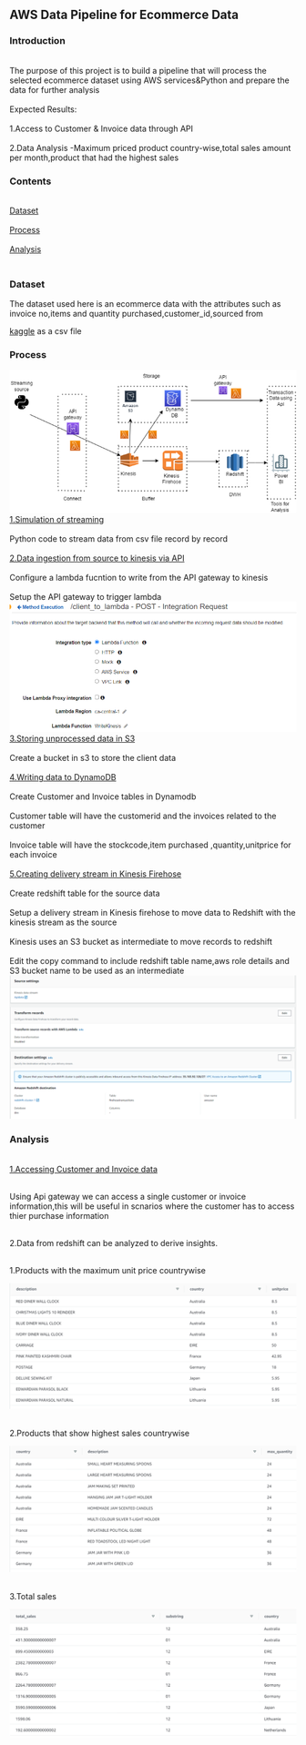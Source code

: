 <h2>AWS Data Pipeline for Ecommerce Data</h2>
<h3>Introduction</h3>
<br>The purpose of this project is to build a pipeline that will process the selected ecommerce dataset using AWS services&Python and prepare the data for further analysis</br>
     <br>Expected Results:</br>
     <br>1.Access to Customer & Invoice data through API</br>
     <br>2.Data Analysis -Maximum priced product country-wise,total sales amount per month,product that had the highest sales<br/>
 <h3>Contents</h3>
 <br><a href="#Dataset">Dataset</a></br>
 <br><a href="#Process">Process</a></br>
 <br><a href="#Analysis">Analysis</a></br>
 <h3><br id="Dataset">Dataset</br></h3>
 The dataset used here is an ecommerce data with the attributes such as invoice no,items and quantity purchased,customer_id,sourced from 
 
[kaggle](https://www.kaggle.com/datasets/carrie1/ecommerce-data) as a csv file
 <h3><p id="Process">Process</p></h3>
 
![alt text](https://github.com/shruthi2611/DEProjects/blob/main/process.png "Process flow")
 <br>[1.Simulation of streaming](https://github.com/shruthi2611/DEProjects/blob/main/simulation_src_code.ipynb)</br> 
      <br>Python code to stream data from csv file record by record </br>
 <br>[2.Data ingestion from source to kinesis via API](https://github.com/shruthi2611/DEProjects/blob/main/Write_to_kinesis.py)</br>
 <br>Configure a lambda fucntion to write from the API gateway to kinesis</br>
 <br>Setup the API gateway to trigger lambda</br>
![alt text](https://github.com/shruthi2611/DEProjects/blob/main/Apigateway.PNG "Api")
 <br>[3.Storing unprocessed data in S3](https://github.com/shruthi2611/DEProjects/blob/main/write_kinesis_to_s3.py)</br>
 <br>Create a bucket in s3 to store the client data</br>
 <br>[4.Writing data to DynamoDB](https://github.com/shruthi2611/DEProjects/blob/main/Kinesis_to_Dynamodb.py)</br>
      <br>Create Customer and Invoice tables in Dynamodb</br>
      <br>Customer table will have the customerid and the invoices related to the customer</br>
      <br>Invoice table will have the stockcode,item purchased ,quantity,unitprice for each invoice</br>
 <br>[5.Creating delivery stream in Kinesis Firehose](https://github.com/shruthi2611/DEProjects/blob/main/Copy%20command.txt)</br>
      <br>Create redshift table for the source data</br>
      <br>Setup a delivery stream in Kinesis firehose to move data to Redshift with the kinesis stream as the source</br>
      <br>Kinesis uses an S3 bucket as intermediate to move records to redshift</br>
      <br>Edit the copy command to include redshift table name,aws role details and S3 bucket name to be used as an intermediate</br>
![alt text](https://github.com/shruthi2611/DEProjects/blob/main/KinesisFirehose.PNG "kinesis")</br>
<h3><p id="Analysis">Analysis</p></h3>

<br>[1.Accessing Customer and Invoice data](https://github.com/shruthi2611/DEProjects/blob/main/Write_to_kinesis.py)</br>

 <br>Using Api gateway we can access a single customer or invoice information,this will be useful in scnarios where the customer has to access thier purchase information</br>

<br>2.Data from redshift can be analyzed to derive insights.</br>
 
<br>1.Products with the maximum unit price countrywise</br>
 
![alt text](https://github.com/shruthi2611/DEProjects/blob/main/max_unit_price.PNG "Priceflow")

<br>2.Products that show highest sales countrywise</br>
 
![alt text](https://github.com/shruthi2611/DEProjects/blob/main/product_max_sales.PNG "Product")

<br>3.Total sales</br>
 
![alt text](https://github.com/shruthi2611/DEProjects/blob/main/Total_sales.PNG "sales")
   
     
     

